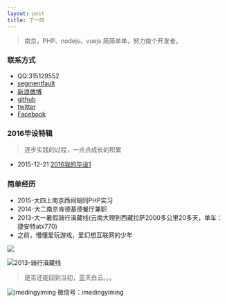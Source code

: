 ```yaml
---
layout: post
title: 丁一鸣
---
```


> 南京，PHP、nodejs、vuejs
> 简简单单，努力做个开发者。

### 联系方式

* QQ:315129552
* [segmentfault](http://segmentfault.com/u/dingyiming)
* [新浪微博](http://weibo.com/vimdingyiming/profile?rightmod=1&wvr=6&mod=personinfo)
* [github](https://github.com/dingyiming)
* [twitter](https://twitter.com/vimdingyiming)
* [Facebook](https://www.facebook.com/profile.php?id=100009968356554)

### 2016毕设特辑

> 逐步实践的过程，一点点成长的积累

* 2015-12-21 [2016我的毕设1](http://dingyiming.github.io/2015/12/21/%E6%AF%95%E8%AE%BE1.html)
 
### 简单经历

* 2015-大四上南京西祠胡同PHP实习
* 2014-大二南京肯德基德餐厅兼职
* 2013-大一暑假骑行滇藏线(云南大理到西藏拉萨2000多公里20多天，单车：捷安特atx770)
* 之前，懵懂爱玩游戏，爱幻想互联网的少年

![](https://github.com/dingyiming/dingyiming.github.io/blob/master/pics/me1.jpeg?raw=true)

![2013-骑行滇藏线](https://github.com/dingyiming/dingyiming.github.io/blob/master/pics/me2.jpeg?raw=true)

> 是否还能回到当初，蓝天白云。。。

![imedingyiming](https://github.com/dingyiming/dingyiming.github.io/blob/master/pics/me3.png?raw=true)
微信号：imedingyiming
